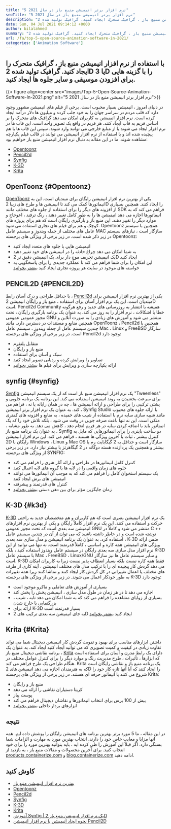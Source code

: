 ```yaml
---
title: "5 نرم افزار برتر انیمیشن منبع باز در سال 2021" 
seoTitle: "5 نرم افزار برتر انیمیشن منبع باز در سال 2021" 
description: "با استفاده از نرم افزار انیمیشن منبع باز ، گرافیک متحرک ایجاد کنید. گرافیک تولید شده 2D یا 3D را با گزینه هایی برای افزودن موسیقی و سایر جلوه ها ایجاد کنید." 
date: Sun, 04 Jul 2021 09:14:12 +0000
author: bilalahmed
summary: "با استفاده از نرم افزار انیمیشن منبع باز ، گرافیک متحرک ایجاد کنید. گرافیک تولید شده 2D یا 3D را با گزینه هایی برای افزودن موسیقی و سایر جلوه ها ایجاد کنید." 
url: /fa/top-5-open-source-animation-software-in-2021/
categories: ['Animation Software']
---
```


## با استفاده از نرم افزار انیمیشن منبع باز ، گرافیک متحرک را ایجاد کنید. گرافیک تولید شده 2D یا 3D را با گزینه هایی برای افزودن موسیقی و سایر جلوه ها ایجاد کنید.

{{< figure align=center src="images/Top-5-Open-Source-Animation-Software-In-2021.png" alt="5 نرم افزار برتر انیمیشن منبع باز در سال 2021">}}

در دنیای امروز ، انیمیشن بسیار محبوب است. برخی از فیلم های انیمیشن مشهور وجود دارد که قلب مردم در سراسر جهان را به خود جلب کرده و میلیون ها دلار درآمد ایجاد کرده است. نرم افزار انیمیشن به کاربران امکان می دهد گرافیک های متحرک را بر اساس فریم به قاب ایجاد کنند. هر فریم در واقع یک تصویر واحد است. این قاب ها در نرم افزار ایجاد می شوند یا از منابع خارجی می توانند وارد شوند. سپس این قاب ها با هم پیچیده شده اند و با استفاده از نرم افزار انیمیشن می توانند در قالب فیلم یکپارچه مشاهده شوند. ما در این مقاله به دنبال نرم افزار انیمیشن منبع باز خواهیم بود:
  * [Opentoonz][1]
  * [Pencil2d][2]
  * [Synfig][3]
  * [K-3D][4]
  * [Krita][5]

## OpenToonz   {#Opentoonz}
[OpenToonz][6] یکی از بهترین نرم افزار انیمیشن رایگان برای مبتدیان است. این به انیماتورها کمک می کند تا انیمیشن ها و طرح های زیبا 2D را ایجاد کنند. همچنین بسیاری از افزونه های دیگر را برای استفاده از جلوه های مختلف مانند SDK فراهم می کند که به انیماتورها اجازه می دهد انیمیشن ها را به طور کامل تغییر دهند ، رنگ ترفند ، اعوجاج و موارد دیگر را تغییر دهند. این منبع باز و بارگیری رایگان است که هم برای پروژه های کوچک و هم برای فیلم های تجاری استفاده می شود. Opentoonz همچنین با سیستم عامل های مختلف از جمله ویندوز و سیستم عامل MAC سازگار است ، نیازهای سیستم در زیر ذکر شده است. در زیر برخی از ویژگی های برجسته Opentoonz:
  * انیمیشن هایی با جلوه های متعدد ایجاد کنید
  * به شما امکان می دهد چراغ حادثه را در انیمیشن های خود تغییر دهید
  * یک انیمیشن تحریف موج دار برای یک انیمیشن دقیق تر 2D ایجاد کنید
  * این امکان را برای شما فراهم می کند تا عملکرد جدیدی را برای پاسخگویی به خواسته های موجود در سایت هر پروژه تجاری ایجاد کنید
[بیشتر بخوانید][7]

## PENCIL2D   {#PENCIL2D}
با حداقل طراحی و درک آسان رابط ، [Pencil2d][8] یکی از بهترین نرم افزار انیمیشن برای مبتدیان است. این یک نرم افزار آسان برای استفاده ، منبع باز و رایگان انیمیشن 2D است. Pencil2d Community همیشه با انتشار به روزرسانی های جدید و رفع هرگونه خطا یا اشکالات ، نرم افزار را به روز می کند. به عنوان یک برنامه بارگیری رایگان ، تحت مجوز عمومی عمومی GNU منتشر می شود و آموزش های زیادی را به صورت آنلاین و همچنین منابع و مستندات در دسترس دارد. مانند OpenToonz ، Pencil2d همچنین با چندین سیستم عامل از جمله ویندوز ، سیستم عامل Mac ، Linux و FreeBSD سازگار است. در زیر برخی از ویژگی های برجسته Pencil2d وجود دارد:
  * متقابل پلتفرم
  * منبع باز و رایگان
  * سبک و آسان برای استفاده
  * تصاویر را ویرایش کرده و ردیابی تصویر ایجاد کنید
  * ارائه یکپارچه سازی و ویرایش برای فیلم ها
[بیشتر بخوانید][9]

## synfig   {#synfig}
[Synfig][10] یک نرم افزار انیمیشن منبع باز است که از یک سیستم انیمیشن "Tweenless" برای سرعت بخشیدن به روند انیمیشن استفاده می کند. این برنامه یک برنامه جلویی و پشتی ترکیبی را برای طراحی و ارائه انیمیشن ها ، چه در همان رایانه یا نه ، فراهم می کند. به عنوان یک نرم افزار برتر انیمیشن ، Synfig Studio با ارائه جلوه های محبوب مانند شبیه سازی سایه نرم با استفاده از شیب های خمیده ، به منابع و افزونه های کمتری متکی است. این نه تنها باعث صرفه جویی در وقت می شود ، بلکه تلاش خود را که یک انیماتور باید با اضافه کردن سایه در هر فریم انجام دهد ، کاهش می دهد. به طور مشابه ، به عنوان یک برنامه منبع باز ، Synfig دو ساخت باینری را برای انیماتورهایی که مایل به کنترل بیشتر ، ثبات یا آخرین ویژگی ها هستند ، فراهم می کند. این نرم افزار انیمیشن 2D رایگان با Windows ، Linux و Mac OS سازگار است و حداقل به 2 گیگابایت رم یا بیشتر و همچنین یک پردازنده هسته دوگانه در 2 گیگاهرتز یا بیشتر نیاز دارد. در زیر برخی از ویژگی های برجسته SYNFIG:
  * کنترل کامل انیماتورها در طراحی و ارائه آثار هنری را فراهم می کند
  * جلوه های زمان واقعی را در لایه ها یا گروه های لایه اعمال کنید
  * یک سیستم استخوان کامل را فراهم می کند که به موجب آن انیماتورها می توانند انیمیشن های برش ایجاد کنند
  * کنترل های قدرتمند و پیشرفته
  * زمان جایگزین مؤثر برای بین دهی دستی
[بیشتر بخوانید][11]

## K-3D   {#k3d}
[K-3D][12] یک نرم افزار انیمیشن بصری است که هم کاربران و هم متخصصان جدید به راحتی حرکت و استفاده می کنند. این یک نرم افزار کاملاً رایگان و یکی از بهترین نرم افزارهای انیمیشن سه بعدی است که تحت مجوز عمومی GNU منتشر می شود و کاملاً در C ++ نوشته شده است و در خاطر داشته باشید که می توان از آن در چندین سیستم عامل استفاده کرد. به عنوان یک برنامه انیمیشن و مدل سازی سه بعدی ، K-3D ضمن ارائه ویژگی های انیمیشن همه کاره و اساسی ، کاملاً قدرتمند است. نه تنها می توانید از این نرم افزار مدل سازی سه بعدی رایگان در سیستم عامل ویندوز استفاده کنید ، بلکه K-3D با سیستم عامل Mac ، FreeBSD ، Linux/GNU و سایر سیستم عامل ها نیز سازگار است. K-3D فقط همه کاره نیست بلکه بسیار انعطاف پذیر نیست زیرا به کاربران امکان می دهد گردش کار پیچیده ای را با ترکیب مدل های مختلف انیمیشن ، آینه کاری از طرف های مختلف یا اعمال تغییراتی در کل گردش کار ایجاد کنند و تماشا کنند زیرا همه تغییرات به طور خودکار اعمال می شوند. در زیر برخی از ویژگی های برجسته K-3D وجود دارد:
  * بسیاری از آموزش های تعاملی و ماکرو موجود است
  * اجازه می دهد تا در هر زمان در طول مدل سازی ، انیمیشن پخش را پخش کند
  * بسیاری از زوایای مشاهده را فراهم می کند که به شما امکان می دهد تابه ، شیب ، بزرگنمایی یا خارج شدن
  * ارائه برای K-3D بسیار قدرتمند است
  * به جای انیمیشن سه بعدی ترکیب های 2D ایجاد کنید
[بیشتر بخوانید][13]

## Krita   {#Krita}
داشتن ابزارهای مناسب برای بهبود و تقویت گردش کار انیمیشن دیجیتال شما می تواند تفاوت زیادی در کیفیت و کمیت تصویری که می توانید ایجاد کنید ایجاد کند. به عنوان یک برنامه نقاشی دیجیتال منبع باز ، [Krita][14] دارای یک رابط مدرن و آسان برای استفاده است که ابزارها ، تأثیرات ، طرح مدیریت رنگ و موارد دیگر را برای کنترل عوامل مختلف در هنگام طراحی یک طرح فراهم می کند. Krita یک برنامه منبع باز و نقاشی رایگان است که به هنرمندان اجازه می دهد انیمیشن های 2D را ایجاد کنند که آیا آنها تازه کار خود را شروع می کنند یا انیماتور حرفه ای هستند. در زیر برخی از ویژگی های برجسته Krita:
  * منبع باز و رایگان
  * کریتا دستیاران نقاشی را ارائه می دهد
  * پوست پیاز
  * بیش از 100 برس برای انتخاب انیماتورها و نقاشان دیجیتال فراهم می کند
  * ابزارهای بردار داخلی
[بیشتر بخوانید][15]

## نتیجه
در این مقاله ، ما 5 مورد برتر بهترین برنامه های انیمیشن رایگان را پوشش داده ایم. همه آنها مزایا و معایب خاص خود را دارند. انتخاب بهترین مورد به مهارت و الزامات شما بستگی دارد. اگر قبلاً این آموزش را طی کرده اید ، باید بتوانید بهترین مورد را برای خود انتخاب کنید. برای آخرین محصولات و مقالات منبع باز ، به بازدید از [products.containerize.com][16] و [blog.containerize.com][17] ادامه دهید.

## کاوش کنید
  * [بهترین نرم افزار انیمیشن منبع باز][18]
  * [Opentoonz][7]
  * [Pencil2d][9]
  * [Synfig][11]
  * [K-3D][13]
  * [Krita][15]
  * [آموزش Synfig | یک نرم افزار انیمیشن منبع باز 2D][19]
  * [نحوه ایجاد انیمیشن با نرم افزار انیمیشن Pencil2D][20]

  
[1]: #opentoonz
[2]: #pencil2d
[3]: #synfig
[4]: #k3d
[5]: #krita
[6]: https://opentoonz.github.io/e/
[7]: https://products.containerize.com/animation-software/opentoonz/
[8]: https://www.pencil2d.org/
[9]: https://products.containerize.com/animation-software/pencil2d/
[10]: https://www.synfig.org/
[11]: https://products.containerize.com/animation-software/synfig/
[12]: http://www.k-3d.org/
[13]: https://products.containerize.com/animation-software/k3d/
[14]: https://krita.org/en/
[15]: https://products.containerize.com/animation-software/krita/
[16]: https://products.containerize.com/
[17]: https://blog.containerize.com/
[18]: https://products.containerize.com/animation-software/
[19]: https://blog.containerize.com/animation-software/synfig-tutorial-an-open-source-2d-animation-software/
[20]: https://blog.containerize.com/animation-software/how-to-create-animations-with-pencil2d-animation-software/
